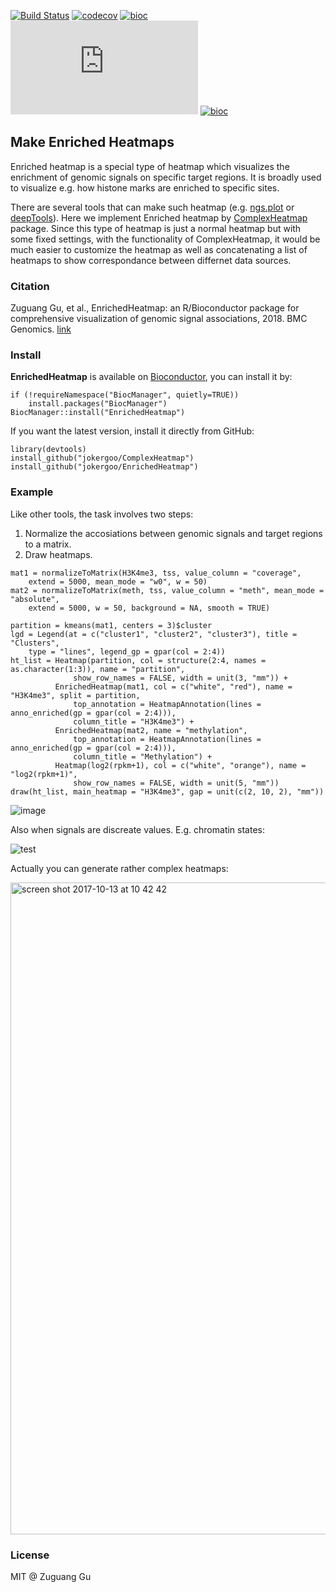 [![Build Status](https://travis-ci.org/jokergoo/EnrichedHeatmap.svg)](https://travis-ci.org/jokergoo/EnrichedHeatmap)
[![codecov](https://img.shields.io/codecov/c/github/jokergoo/EnrichedHeatmap.svg)](https://codecov.io/github/jokergoo/EnrichedHeatmap)
[![bioc](https://bioconductor.org/shields/downloads/devel/EnrichedHeatmap.svg)](https://bioconductor.org/packages/stats/bioc/EnrichedHeatmap/) 
[![bioc](http://mcube.nju.edu.cn/cgi-bin/zuguanggu/bioc_download.pl?package=EnrichedHeatmap)](https://bioconductor.org/packages/stats/bioc/EnrichedHeatmap/) 
[![bioc](http://www.bioconductor.org/shields/years-in-bioc/EnrichedHeatmap.svg)](http://bioconductor.org/packages/devel/bioc/html/EnrichedHeatmap.html)

 
## Make Enriched Heatmaps

Enriched heatmap is a special type of heatmap which visualizes the enrichment of genomic signals on specific target regions. It is broadly used to visualize e.g. how histone marks are enriched to specific sites.

There are several tools that can make such heatmap (e.g. [ngs.plot](https://github.com/shenlab-sinai/ngsplot) or [deepTools](https://github.com/fidelram/deepTools)). Here we implement Enriched heatmap by [ComplexHeatmap](https://github.com/jokergoo/ComplexHeatmap) package. Since this type of heatmap is just a normal heatmap but with some fixed settings, with the functionality of ComplexHeatmap, it would be much easier to customize the heatmap as well as concatenating a list of heatmaps to show correspondance between differnet data sources.

### Citation

Zuguang Gu, et al., EnrichedHeatmap: an R/Bioconductor package for comprehensive visualization of genomic signal associations, 2018. BMC Genomics. [link](https://bmcgenomics.biomedcentral.com/articles/10.1186/s12864-018-4625-x)

### Install

**EnrichedHeatmap** is available on [Bioconductor](http://bioconductor.org/packages/devel/bioc/html/EnrichedHeatmap.html), you can install it by:

```{r}
if (!requireNamespace("BiocManager", quietly=TRUE))
    install.packages("BiocManager")
BiocManager::install("EnrichedHeatmap") 
```

If you want the latest version, install it directly from GitHub:

```{r}
library(devtools)
install_github("jokergoo/ComplexHeatmap")
install_github("jokergoo/EnrichedHeatmap")
```

### Example

Like other tools, the task involves two steps:

1. Normalize the accosiations between genomic signals and target regions to a matrix.
2. Draw heatmaps.

```{r}
mat1 = normalizeToMatrix(H3K4me3, tss, value_column = "coverage", 
    extend = 5000, mean_mode = "w0", w = 50)
mat2 = normalizeToMatrix(meth, tss, value_column = "meth", mean_mode = "absolute",
    extend = 5000, w = 50, background = NA, smooth = TRUE)
```

```{r}
partition = kmeans(mat1, centers = 3)$cluster
lgd = Legend(at = c("cluster1", "cluster2", "cluster3"), title = "Clusters", 
    type = "lines", legend_gp = gpar(col = 2:4))
ht_list = Heatmap(partition, col = structure(2:4, names = as.character(1:3)), name = "partition",
              show_row_names = FALSE, width = unit(3, "mm")) +
          EnrichedHeatmap(mat1, col = c("white", "red"), name = "H3K4me3", split = partition,
              top_annotation = HeatmapAnnotation(lines = anno_enriched(gp = gpar(col = 2:4))), 
              column_title = "H3K4me3") + 
          EnrichedHeatmap(mat2, name = "methylation",
              top_annotation = HeatmapAnnotation(lines = anno_enriched(gp = gpar(col = 2:4))), 
              column_title = "Methylation") +
          Heatmap(log2(rpkm+1), col = c("white", "orange"), name = "log2(rpkm+1)", 
              show_row_names = FALSE, width = unit(5, "mm"))
draw(ht_list, main_heatmap = "H3K4me3", gap = unit(c(2, 10, 2), "mm"))
```

![image](https://cloud.githubusercontent.com/assets/449218/14768684/41a6d534-0a49-11e6-800a-36ce15ad83ca.png)

Also when signals are discreate values. E.g. chromatin states:

![test](https://user-images.githubusercontent.com/449218/36900761-e3d2ff86-1e24-11e8-865c-2cedb2674707.png)

Actually you can generate rather complex heatmaps:

<img width="1043" alt="screen shot 2017-10-13 at 10 42 42" src="https://user-images.githubusercontent.com/449218/31608873-50c497d6-b272-11e7-8d81-cd88156d18aa.png">


### License

MIT @ Zuguang Gu
